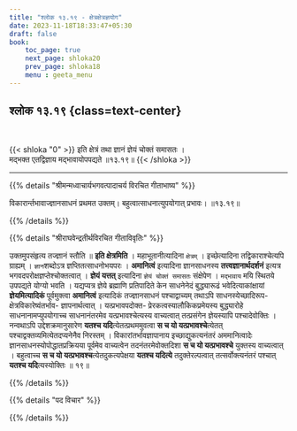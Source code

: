 ```yaml
---
title: "श्लोक १३.१९ - क्षेत्रक्षेत्रज्ञयोग"
date: 2023-11-18T18:33:47+05:30
draft: false
book:
    toc_page: true
    next_page: shloka20
    prev_page: shloka18
    menu : geeta_menu
---
```




## श्लोक १३.१९ {class=text-center}

<br/>

{{< shloka  "0"  >}}
इति क्षेत्रं तथा ज्ञानं ज्ञेयं चोक्तं समासतः ।  
मद्भक्त एतद्विज्ञाय मद्भावायोपपद्यते ॥१३.१९॥
{{< /shloka >}}

---


{{% details "श्रीमन्मध्वाचार्यभगवत्पादाचर्य विरचित  गीताभाष्य" %}}

विकारार्न्तभावाज्ज्ञानसाधनं प्रथमत उक्तम्। 
बहुत्वात्साधनात्युपयोगात् प्रभावः। ॥१३.१९॥

{{% /details %}}



{{% details "श्रीराघवेन्द्रतीर्थविरचित गीताविवृतिः" %}}

उक्तमुपसंहृत्य तज्ज्ञानं स्तौति ॥ **इति क्षेत्रमिति**  ।
महाभूतानीत्यादिना `क्षेत्रम्` । इच्छेत्यादिना 
तद्विकाराश्चेत्यपि ग्राह्यम् । `ज्ञान`शब्दोऽत्र 
ज्ञप्तितत्साधनोभयपरः ।  **अमानित्वं** इत्यादिना 
ज्ञानसाधनस्य **तत्त्वज्ञानार्थदर्शनं** इत्यत्र 
भगवदपरोक्षज्ञप्तेश्चोक्तत्वात्‌ । **ज्ञेयं यत्तत्‌** 
इत्यादिना `ज्ञेयं चोक्तं समासतः` संक्षेपेण । `मद्भावाय` 
मयि स्थितये उपपद्यते योग्यो भवति । यद्यप्यत्र ज्ञेये 
ब्रह्माणि प्रतिपादिते केन साधनेनेदं 
बुद्ध्यारूढं भवेदित्याकांक्षायां **ज्ञेयमित्यादिकं** 
पूर्वमुक्त्वा **अमानित्वं** इत्यादिकं तज्ज्ञानसाधनं 
पश्चाद्वाच्यम्‌ तथाऽपि 
साधनस्येच्छादिरूप- क्षेत्रविकारेष्वंतर्भाव- 
ज्ञापनार्थत्वात्‌ । यत्प्रभावपदोक्त- 
प्रेरकत्वस्यालौकिकप्रमेयस्य  बुद्ध्यारोहे 
साधनानामप्युपयोगाच्च 
साधनानंतरमेव यत्प्रभावश्चेत्यस्य वाच्यत्वात्‌ 
तत्प्रसंगेन ज्ञेयस्यापि 
पश्चादेवोक्तिः । नन्वथाऽपि उद्देशक्रमानुसारेण 
**यतश्च यदि**त्येतत्प्रथममुवत्वा 
**स च यो यत्प्रभावश्चे**त्येतत् 
पश्चाद्वक्तव्यमित्येतदप्यनेनैव निरस्तम्‌ । 
विकारांतर्भावज्ञापानाय इच्छाद्युकत्यनंतरं अममानित्वादेः 
ज्ञानसाधनस्योपोद्धातप्रक्रियया पूर्वमेव वाच्यत्वेन 
तदनंतरमेवोक्तदिशा
**स च यो यत्प्रभावश्चे** युक्तस्य वाच्यत्वात्‌ । 
बहुत्वाच्च **स च यो यत्प्रभावश्च**त्येतदुकत्यपेक्षया 
**यतश्च यदित्ये** तदुक्तेरल्पत्वात्‌ तत्सर्वोक्त्यनंतरं
पश्चात्‌ **यतश्च यदि**त्यस्योक्तिः ॥ १९॥

{{% /details %}}



{{% details "पद विचार" %}}


{{% /details %}}
